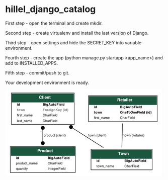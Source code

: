 # hillel_django_catalog

First step - open the terminal and create mkdir.

Second step - create virtualenv and install the last version of Django.

Third step - open settings and hide the SECRET_KEY into variable environment.

Fourth step - create the app (python manage.py startapp <app_name>) and add to  INSTALLED_APPS.

Fifth step - commit/push to git.

Your development environment is ready.


![img.png](img.png)

